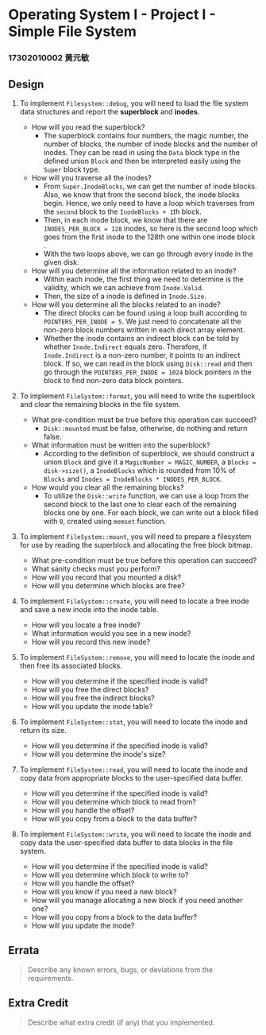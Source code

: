 # Operating System I - Project I - Simple File System

### 17302010002 黄元敏



Design
------

1. To implement `Filesystem::debug`, you will need to load the file system data structures and report the **superblock** and **inodes**.
      - How will you read the superblock?
           - The superblock contains four numbers, the magic number, the number of blocks, the number of inode blocks and the number of inodes. They can be read in using the `Data` block type in the defined union `Block` and then be interpreted easily using the `Super` block type. 
      - How will you traverse all the inodes?
          - From `Super.InodeBlocks`, we can get the number of inode blocks. Also, we know that from the second block, the inode blocks begin. Hence, we only need to have a loop which traverses from the `second` block to the `InodeBlocks + 1`th block. 
          - Then, in each inode block, we know that there are `INODES_PER_BLOCK = 128` inodes, so here is the second loop which goes from the first inode to the 128th one within one inode block . 
          - With the two loops above, we can go through every inode in the given disk.  
      - How will you determine all the information related to an inode?
          - Within each inode, the first thing we need to determine is the validity, which we can achieve from `Inode.Valid`. 
          - Then, the size of a inode is defined in `Inode.Size`. 
      - How will you determine all the blocks related to an inode?
          - The direct blocks can be found using a loop built according to `POINTERS_PER_INODE = 5`. We just need to concatenate all the non-zero block numbers written in each direct array element.
          - Whether the inode contains an indirect block can be told by whether `Inode.Indirect` equals zero. Therefore, if `Inode.Indirect` is a non-zero number, it points to an indirect block. If so, we can read in the block using `Disk::read` and then go through the `POINTERS_PER_INODE = 1024` block pointers in the block to find non-zero data block pointers. 

2. To implement `FileSystem::format`, you will need to write the superblock and clear the remaining blocks in the file system.
      - What pre-condition must be true before this operation can succeed?
           - `Disk::mounted` must be false, otherwise, do nothing and return false.  
      - What information must be written into the superblock?
           - According to the definition of superblock, we should construct a union `Block` and give it a `MagicNumber = MAGIC_NUMBER`, a `Blocks = disk->size()`, a `InodeBlocks` which is rounded from 10% of `Blocks` and `Inodes = InodeBlocks * INODES_PER_BLOCK`.  
      - How would you clear all the remaining blocks?
           - To utilize the `Disk::write` function, we can use a loop from the second block to the last one to clear each of the remaining blocks one by one. For each block, we can write out a block filled with `0`, created using `memset` function. 

3. To implement `FileSystem::mount`, you will need to prepare a filesystem for use by reading the superblock and allocating the free block bitmap.

      - What pre-condition must be true before this operation can succeed?
      - What sanity checks must you perform?
      - How will you record that you mounted a disk?
      - How will you determine which blocks are free?



4. To implement `FileSystem::create`, you will need to locate a free inode and save a new inode into the inode table.

      - How will you locate a free inode?
      - What information would you see in a new inode?
      - How will you record this new inode?



5. To implement `FileSystem::remove`, you will need to locate the inode and then free its associated blocks.

      - How will you determine if the specified inode is valid?
      - How will you free the direct blocks?
      - How will you free the indirect blocks?
      - How will you update the inode table?



6. To implement `FileSystem::stat`, you will need to locate the inode and return its size.
   
      - How will you determine if the specified inode is valid?
      - How will you determine the inode's size?



7. To implement `FileSystem::read`, you will need to locate the inode and copy data from appropriate blocks to the user-specified data buffer.

      - How will you determine if the specified inode is valid?
      - How will you determine which block to read from?
      - How will you handle the offset?
      - How will you copy from a block to the data buffer?



8. To implement `FileSystem::write`, you will need to locate the inode and copy data the user-specified data buffer to data blocks in the file system.

      - How will you determine if the specified inode is valid?
      - How will you determine which block to write to?
      - How will you handle the offset?
      - How will you know if you need a new block?
      - How will you manage allocating a new block if you need another one?
      - How will you copy from a block to the data buffer?
      - How will you update the inode?

Errata
------

> Describe any known errors, bugs, or deviations from the requirements.

Extra Credit
------------

> Describe what extra credit (if any) that you implemented.
